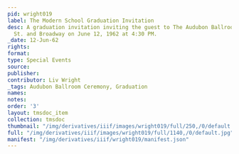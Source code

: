 ```yaml
---
pid: wright019
label: The Modern School Graduation Invitation
desc: A graduation invitation inviting the guest to The Audubon Ballroom at 166th
  St. and Broadway on June 12, 1962 at 4:30 PM.
_date: 12-Jun-62
rights:
format:
type: Special Events
source:
publisher:
contributor: Liv Wright
_tags: Audubon Ballroom Ceremony, Graduation
names:
notes:
order: '3'
layout: tmsdoc_item
collection: tmsdoc
thumbnail: "/img/derivatives/iiif/images/wright019/full/250,/0/default.jpg"
full: "/img/derivatives/iiif/images/wright019/full/1140,/0/default.jpg"
manifest: "/img/derivatives/iiif/wright019/manifest.json"
---
```

